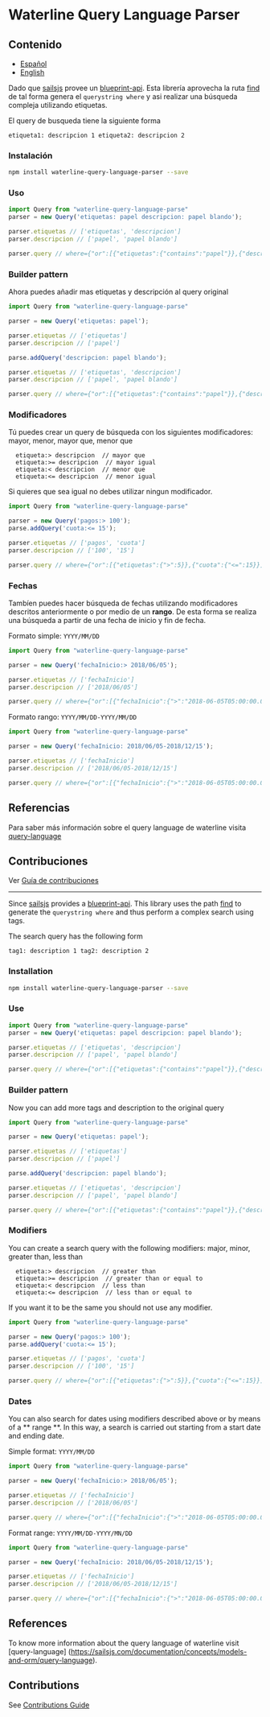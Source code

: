 # Waterline Query Language Parser

## Contenido

- [Español](#spanish)
- [English](#english)

<a id="spanish"></a>
Dado que [sailsjs](sailsjs.com) provee un [blueprint-api](https://sailsjs.com/documentation/reference/blueprint-api). Esta librería aprovecha la ruta [find](https://sailsjs.com/documentation/reference/blueprint-api/find-where) de tal forma genera el `querystring where` y asi realizar una búsqueda compleja utilizando etiquetas.

El query de busqueda tiene la siguiente forma
```
etiqueta1: descripcion 1 etiqueta2: descripcion 2
```

### Instalación
```bash
npm install waterline-query-language-parser --save
```

### Uso
```javascript
import Query from "waterline-query-language-parse"
parser = new Query('etiquetas: papel descripcion: papel blando');

parser.etiquetas // ['etiquetas', 'descripcion']
parser.descripcion // ['papel', 'papel blando']

parser.query // where={"or":[{"etiquetas":{"contains":"papel"}},{"descripcion":{"contains":"papel blando"}}]}
```

### Builder pattern
Ahora puedes añadir mas etiquetas y descripción al query original

```javascript
import Query from "waterline-query-language-parse"

parser = new Query('etiquetas: papel');

parser.etiquetas // ['etiquetas']
parser.descripcion // ['papel']

parse.addQuery('descripcion: papel blando');

parser.etiquetas // ['etiquetas', 'descripcion']
parser.descripcion // ['papel', 'papel blando']

parser.query // where={"or":[{"etiquetas":{"contains":"papel"}},{"descripcion":{"contains":"papel blando"}}]}
```

### Modificadores

Tú puedes crear un query de búsqueda con los siguientes modificadores: mayor, menor, mayor que, menor que
```
  etiqueta:> descripcion  // mayor que
  etiqueta:>= descripcion  // mayor igual
  etiqueta:< descripcion  // menor que
  etiqueta:<= descripcion  // menor igual
```

Si quieres que sea igual no debes utilizar ningun modificador.

```javascript
import Query from "waterline-query-language-parse"

parser = new Query('pagos:> 100');
parse.addQuery('cuota:<= 15');

parser.etiquetas // ['pagos', 'cuota']
parser.descripcion // ['100', '15']

parser.query // where={"or":[{"etiquetas":{">":5}},{"cuota":{"<=":15}}]}
```

### Fechas
Tambíen puedes hacer búsqueda de fechas utilizando modificadores descritos anteriormente o por medio de un **rango**. De esta forma se realiza una búsqueda a partir de una fecha de inicio y fin de fecha.

Formato simple: `YYYY/MM/DD`
```javascript
import Query from "waterline-query-language-parse"

parser = new Query('fechaInicio:> 2018/06/05');

parser.etiquetas // ['fechaInicio']
parser.descripcion // ['2018/06/05']

parser.query // where={"or":[{"fechaInicio":{">":"2018-06-05T05:00:00.000Z"}}]}
```

Formato rango: `YYYY/MM/DD-YYYY/MM/DD`
```javascript
import Query from "waterline-query-language-parse"

parser = new Query('fechaInicio: 2018/06/05-2018/12/15');

parser.etiquetas // ['fechaInicio']
parser.descripcion // ['2018/06/05-2018/12/15']

parser.query // where={"or":[{"fechaInicio":{">":"2018-06-05T05:00:00.000Z","<":"2018-12-15T05:00:00.000Z"}}]}
```

## Referencias

Para saber más información sobre el query language de waterline visita [query-language](https://sailsjs.com/documentation/concepts/models-and-orm/query-language)

## Contribuciones

Ver [Guía de contribuciones](CONTRIBUTING.md)

---

<a id="english"></a>
Since [sailsjs](sailsjs.com) provides a [blueprint-api](https://sailsjs.com/documentation/reference/blueprint-api). This library uses the path [find](https://sailsjs.com/documentation/reference/blueprint-api/find-where) to generate the `querystring where` and thus perform a complex search using tags.

The search query has the following form

```
tag1: description 1 tag2: description 2
```

### Installation
```bash
npm install waterline-query-language-parser --save
```

### Use
```javascript
import Query from "waterline-query-language-parse"
parser = new Query('etiquetas: papel descripcion: papel blando');

parser.etiquetas // ['etiquetas', 'descripcion']
parser.descripcion // ['papel', 'papel blando']

parser.query // where={"or":[{"etiquetas":{"contains":"papel"}},{"descripcion":{"contains":"papel blando"}}]}
```

### Builder pattern
Now you can add more tags and description to the original query

```javascript
import Query from "waterline-query-language-parse"

parser = new Query('etiquetas: papel');

parser.etiquetas // ['etiquetas']
parser.descripcion // ['papel']

parse.addQuery('descripcion: papel blando');

parser.etiquetas // ['etiquetas', 'descripcion']
parser.descripcion // ['papel', 'papel blando']

parser.query // where={"or":[{"etiquetas":{"contains":"papel"}},{"descripcion":{"contains":"papel blando"}}]}
```

### Modifiers

You can create a search query with the following modifiers: major, minor, greater than, less than

```
  etiqueta:> descripcion  // greater than
  etiqueta:>= descripcion  // greater than or equal to
  etiqueta:< descripcion  // less than
  etiqueta:<= descripcion  // less than or equal to 
```

If you want it to be the same you should not use any modifier.

```javascript
import Query from "waterline-query-language-parse"

parser = new Query('pagos:> 100');
parse.addQuery('cuota:<= 15');

parser.etiquetas // ['pagos', 'cuota']
parser.descripcion // ['100', '15']

parser.query // where={"or":[{"etiquetas":{">":5}},{"cuota":{"<=":15}}]}
```

### Dates
You can also search for dates using modifiers described above or by means of a ** range **. In this way, a search is carried out starting from a start date and ending date.

Simple format: `YYYY/MM/DD`
```javascript
import Query from "waterline-query-language-parse"

parser = new Query('fechaInicio:> 2018/06/05');

parser.etiquetas // ['fechaInicio']
parser.descripcion // ['2018/06/05']

parser.query // where={"or":[{"fechaInicio":{">":"2018-06-05T05:00:00.000Z"}}]}
```

Format range: `YYYY/MM/DD-YYYY/MN/DD`
```javascript
import Query from "waterline-query-language-parse"

parser = new Query('fechaInicio: 2018/06/05-2018/12/15');

parser.etiquetas // ['fechaInicio']
parser.descripcion // ['2018/06/05-2018/12/15']

parser.query // where={"or":[{"fechaInicio":{">":"2018-06-05T05:00:00.000Z","<":"2018-12-15T05:00:00.000Z"}}]}
```

## References

To know more information about the query language of waterline visit [query-language] (https://sailsjs.com/documentation/concepts/models-and-orm/query-language).

## Contributions

See [Contributions Guide](CONTRIBUTING.md)
